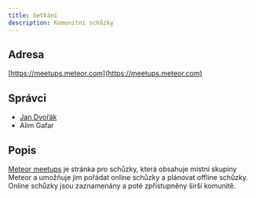 ```yaml
---
title: Setkání
description: Komunitní schůzky
---
```


## Adresa
[https://meetups.meteor.com](https://meetups.meteor.com)

## Správci
* [Jan Dvořák](https://github.com/sponsors/StorytellerCZ)
* Alim Gafar

## Popis
[Meteor meetups](https://meetups.meteor.com) je stránka pro schůzky, která obsahuje místní skupiny Meteor a umožňuje jim pořádat online schůzky a plánovat offline schůzky. Online schůzky jsou zaznamenány a poté zpřístupněny širší komunitě.